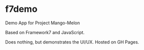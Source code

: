 # f7demo
Demo App for Project Mango-Melon 

Based on Framework7 and JavaScript. 

Does nothing, but demonstrates the UI/UX. Hosted on GH Pages. 
